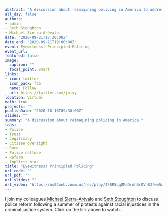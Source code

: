 ```yaml
---
abstract: "A discussion about reimagining policing in America to address racial inequities and make law enforcement fairer and safer for all of us."
all_day: false
authors: 
- admin
- Seth Stoughton
- Michael Sierra-Arévalo
date: "2020-09-21T17:30:00Z"
date_end: "2020-09-21T19:00:00Z"
event: Eyewitness! Principled Policing
event_url: 
featured: false
image:
  caption: ""
  focal_point: Smart
links:
- icon: twitter
  icon_pack: fab
  name: Follow
  url: https://twitter.com/jnixy
location: Virtual
math: true
projects: ""
publishDate: "2020-10-16T09:30:00Z"
slides: ""
summary: "A discussion about reimagining policing in America."
tags: 
- Police
- Trust
- Legitimacy
- Citizen oversight
- Race
- Police culture
- Reform
- Implicit bias
title: "Eyewitness! Principled Policing"
url_code: ""
url_pdf: ""
url_slides: ""
url_video: "https://us02web.zoom.us/rec/play/458R5qqOMaDruh6rOVhRJfwe5AABRvUjMJyZx5VkIv-SaEHDfK_tbNWdqDCav43ZkTQIgbWFmlCmYOgv.sGWWqF_oqppL5hJF?startTime=1600721748000&_x_zm_rtaid=Oj3x7uxIS_6sDrpWO5ypyw.1600879534870.2a8896510bddd78cdc9ba3355d605a14&_x_zm_rhtaid=496"
---
```


I join my colleagues [Michael Sierra-Arévalo](https://liberalarts.utexas.edu/sociology/faculty/ms39643) and [Seth Stoughton](https://sc.edu/study/colleges_schools/law/faculty_and_staff/directory/stoughton_seth.php) to discuss police reform following a summer of protests against racial injustices in the criminal justice system. Click on the link above to watch. 